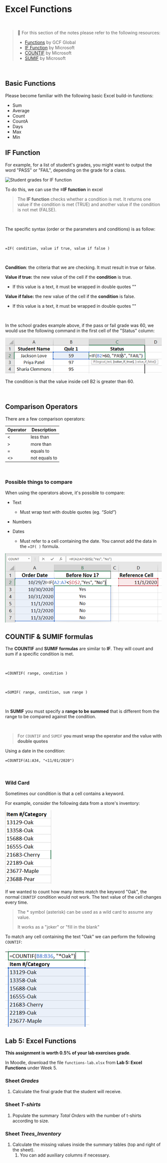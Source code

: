 # Excel Functions

<br>

> 📖 For this section of the notes please refer to the following resources:
>
> - [Functions](https://edu.gcfglobal.org/en/excel/functions/1/) by GCF Global
> - [IF Function](https://support.microsoft.com/en-us/office/if-function-69aed7c9-4e8a-4755-a9bc-aa8bbff73be2) by Microsoft
> - [COUNTIF](https://support.microsoft.com/en-us/office/countif-function-e0de10c6-f885-4e71-abb4-1f464816df34) by Microsoft
> - [SUMIF](https://support.microsoft.com/en-us/office/sumif-c44b60c3-c9f4-4789-80fe-28a07f9b75b1?ui=en-US&rs=en-US&ad=US) by Microsoft

<br>

## **Basic Functions**

Please become familiar with the following basic Excel build-in functions:

- Sum
- Average
- Count
- CountA
- Days
- Max
- Min

## IF Function

For example, for a list of student's grades, you might want to output the word "PASS" or "FAIL", depending on the grade for a class.

![Student grades for IF function](assets/Pasted%20image%2020210920092502.png)

To do this, we can use the **=IF function** in excel

> The **IF function** checks whether a condition is met. It returns one value if the condition is met (TRUE) and another value if the condition is not met (FALSE).

<br>

The specific syntax (order or the parameters and conditions) is as follow:

<br>

```
=IF( condition, value if true, value if false )
```

<br>

**Condition**: the criteria that we are checking. It must result in true or false.

**Value if true:** the new value of the cell if the **condition** is true.

- If this value is a text, it must be wrapped in double quotes ""

**Value if false:** the new value of the cell if the **condition** is false.

- If this value is a text, it must be wrapped in double quotes ""

<br>

In the school grades example above, if the pass or fail grade was 60, we would use the following command in the first cell of the "Status" column:

![Showing IF formula syntax for student tables](assets/student_table_applying_IF.png)

The condition is that the value inside cell B2 is greater than 60.

<br>

## Comparison Operators

There are a few comparison operators:

| Operator | Description   |
| -------- | ------------- |
| <        | less than     |
| >        | more than     |
| =        | equals to     |
| <>       | not equals to |

<br>

### Possible things to compare

When using the operators above, it's possible to compare:

- Text

  - Must wrap text with double quotes (eg. *“Sold”*)

- Numbers

- Dates

  - Must refer to a cell containing the date. You cannot add the data in the `=IF( )` formula.

![Using IF formula with dates](assets/if_with_dates.png)



## COUNTIF & SUMIF formulas

The **COUNTIF** and **SUMIF formulas** are similar to **IF**. They will count and sum if a specific condition is met.

<br>

```
=COUNTIF( range, condition )
```

<br>

```
=SUMIF( range, condition, sum range )
```

<br>

In **SUMIF** you must specify a **range to be summed** that is different from the range to be compared against the condition.

<br>

> For `COUNTIF` and `SUMIF` **you must wrap the operator and the value  with double quotes**



Using a date in the condition:

```
=COUNTIF(A1:A34, "<11/01/2020")
```

<br>

### Wild Card

Sometimes our condition is that a cell contains a keyword.

For example, consider the following data from a store's inventory:

![](assets/tree-names-wild-cards.png)


If we wanted to count how many items match the keyword "Oak", the normal `COUNTIF` condition would not work. The text value of the cell changes every time.

> The * symbol (asterisk) can be used as a wild card to assume any value.
>
> It works as a "joker" or "fill in the blank"

To match any cell containing the text "Oak" we can perform the following `COUNTIF`:

![Showing syntax of wild card in COUNTIF formula](assets/tree-using-wild-cards.png)

## Lab 5: Excel Functions

**This assignment is worth 0.5% of your lab exercises grade**.

In Moodle, download the file `functions-lab.xlsx` from **Lab 5: Excel Functions** under Week 5.

### Sheet *Grades*

1. Calculate the final grade that the student will receive.

### Sheet *T-shirts*

1. Populate the summary *Total Orders* with the number of t-shirts according to size.

### Sheet *Trees_Inventory*

1. Calculate the missing values inside the summary tables (top and right of the sheet).
	1. You can add auxiliary columns if necessary. 